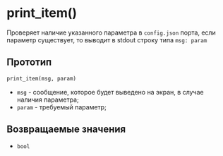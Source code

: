 # print_item()

Проверяет наличие указанного параметра в `config.json` порта, если параметр существует, то выводит в stdout строку типа `msg: param`

## Прототип

```python
print_item(msg, param)
```

- `msg` - сообщение, которое будет выведено на экран, в случае наличия параметра;
- `param` - требуемый параметр;

## Возвращаемые значения

- `bool`